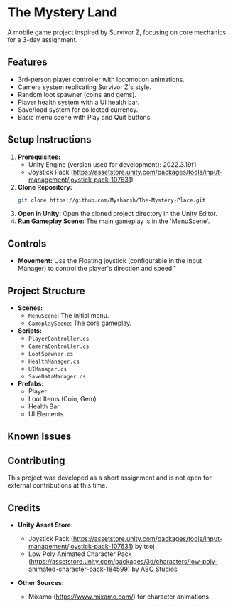 # The Mystery Land

A mobile game project inspired by Survivor Z, focusing on core mechanics for a 3-day assignment.

## Features

* 3rd-person player controller with locomotion animations.
* Camera system replicating Survivor Z's style.
* Random loot spawner (coins and gems).
* Player health system with a UI health bar.
* Save/load system for collected currency.
* Basic menu scene with Play and Quit buttons.

## Setup Instructions

1. **Prerequisites:**
    * Unity Engine (version used for development): 2022.3.19f1
    * Joystick Pack (https://assetstore.unity.com/packages/tools/input-management/joystick-pack-107631)
2. **Clone Repository:**
    ```bash
    git clone https://github.com/Mysharsh/The-Mystery-Place.git
    ```
3. **Open in Unity:** Open the cloned project directory in the Unity Editor.
4. **Run Gameplay Scene:** The main gameplay is in the 'MenuScene'.

## Controls

* **Movement:** Use the Floating joystick (configurable in the Input Manager) to control the player's direction and speed."


## Project Structure

* **Scenes:**
    * `MenuScene`: The initial menu.
    * `GameplayScene`: The core gameplay.
* **Scripts:**
    * `PlayerController.cs` 
    * `CameraController.cs`
    * `LootSpawner.cs`
    * `HealthManager.cs`
    * `UIManager.cs`
    * `SaveDataManager.cs`
* **Prefabs:**
   * Player
   * Loot Items (Coin, Gem)
   * Health Bar
   * UI Elements

## Known Issues



## Contributing

This project was developed as a short assignment and is not open for external contributions at this time.

## Credits 

* **Unity Asset Store:**
    * Joystick Pack (https://assetstore.unity.com/packages/tools/input-management/joystick-pack-107631) by tsoj
    * Low Poly Animated Character Pack (https://assetstore.unity.com/packages/3d/characters/low-poly-animated-character-pack-184599) by ABC Studios

* **Other Sources:**
    * Mixamo (https://www.mixamo.com/) for character animations.
